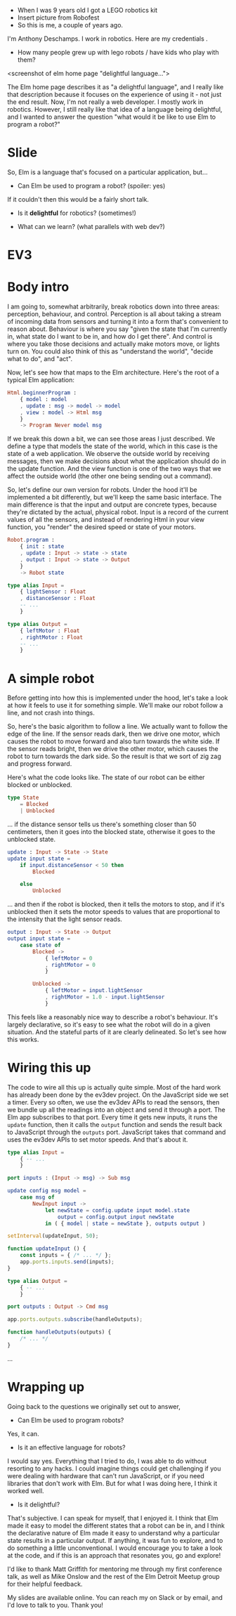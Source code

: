 - When I was 9 years old I got a LEGO robotics kit
- Insert picture from Robofest
- So this is me, a couple of years ago.

I'm Anthony Deschamps. I work in robotics. Here are my credentials <photo from robofest>.

- How many people grew up with lego robots / have kids who play with them?




<screenshot of elm home page "delightful language...">

The Elm home page describes it as "a delightful language", and I
really like that description because it focuses on the experience of
using it - not just the end result. Now, I'm not really a web
developer. I mostly work in robotics. However, I still really like
that idea of a language being delightful, and I wanted to answer the
question "what would it be like to use Elm to program a robot?"

<!-- End introduction -->

# Slide

So, Elm is a language that's focused on a particular application, but...

- Can Elm be used to program a robot? (spoiler: yes)

If it couldn't then this would be a fairly short talk.


- Is it __delightful__ for robotics? (sometimes!)

- What can we learn? (what parallels with web dev?)


# EV3

<!-- Quick overview of the EV3, sensors, motors, and ev3dev -->

# Body intro

I am going to, somewhat arbitrarily, break robotics down into three
areas: perception, behaviour, and control.  Perception is all about
taking a stream of incoming data from sensors and turning it into a
form that's convenient to reason about. Behaviour is where you say
"given the state that I'm currently in, what state do I want to be in,
and how do I get there". And control is where you take those decisions
and actually make motors move, or lights turn on. You could also think
of this as "understand the world", "decide what to do", and "act".

Now, let's see how that maps to the Elm architecture. Here's the root
of a typical Elm application:

```elm
Html.beginnerProgram :
    { model : model
    , update : msg -> model -> model
    , view : model -> Html msg
    }
    -> Program Never model msg
```

If we break this down a bit, we can see those areas I just
described. We define a type that models the state of the world, which
in this case is the state of a web application.  We observe the
outside world by receiving messages, then we make decisions about what
the application should do in the update function. And the view
function is one of the two ways that we affect the outside world (the
other one being sending out a command).

So, let's define our own version for robots. Under the hood it'll be
implemented a bit differently, but we'll keep the same basic
interface. The main difference is that the input and output are
concrete types, because they're dictated by the actual, physical
robot. Input is a record of the current values of all the sensors, and
instead of rendering Html in your view function, you "render" the
desired speed or state of your motors.

```elm
Robot.program :
    { init : state
    , update : Input -> state -> state
    , output : Input -> state -> Output
    }
    -> Robot state

type alias Input =
    { lightSensor : Float
    , distanceSensor : Float
    -- ...
    }

type alias Output =
    { leftMotor : Float
    , rightMotor : Float
    -- ...
    }
```

# A simple robot

Before getting into how this is implemented under the hood, let's take
a look at how it feels to use it for something simple. We'll make our
robot follow a line, and not crash into things.

<!-- Insert diagram of line following -->

So, here's the basic algorithm to follow a line. We actually want to
follow the edge of the line. If the sensor reads dark, then we drive
one motor, which causes the robot to move forward and also turn
towards the white side. If the sensor reads bright, then we drive the
other motor, which causes the robot to turn towards the dark side. So
the result is that we sort of zig zag and progress forward.

<!-- Possibly insert gif of Shaq shimmying, which is an accurate -->
<!-- demonstration of this algorithm in practice. -->

Here's what the code looks like. The state of our robot can be either
blocked or unblocked.

```elm
type State
    = Blocked
    | Unblocked
```

... if the distance sensor tells us there's something closer than 50
centimeters, then it goes into the blocked state, otherwise it goes to
the unblocked state.

```elm
update : Input -> State -> State
update input state =
    if input.distanceSensor < 50 then
        Blocked

    else
        Unblocked
```

... and then if the robot is blocked, then it tells the motors to
stop, and if it's unblocked then it sets the motor speeds to values
that are proportional to the intensity that the light sensor reads.

```elm
output : Input -> State -> Output
output input state =
    case state of
        Blocked ->
            { leftMotor = 0
            , rightMotor = 0
            }

        Unblocked ->
            { leftMotor = input.lightSensor
            , rightMotor = 1.0 - input.lightSensor
            }
```

This feels like a reasonably nice way to describe a robot's
behaviour. It's largely declarative, so it's easy to see what the
robot will do in a given situation. And the stateful parts of it are
clearly delineated. So let's see how this works.

<!-- Run the robot -->

# Wiring this up

The code to wire all this up is actually quite simple. Most of the
hard work has already been done by the ev3dev project. On the
JavaScript side we set a timer. Every so often, we use the ev3dev APIs
to read the sensors, then we bundle up all the readings into an object
and send it through a port. The Elm app subscribes to that port. Every
time it gets new inputs, it runs the `update` function, then it calls
the `output` function and sends the result back to JavaScript through
the `outputs` port. JavaScript takes that command and uses the ev3dev
APIs to set motor speeds. And that's about it.

<!-- I'm not sure how much code to show here. -->

```elm
type alias Input =
    { -- ...
    }

port inputs : (Input -> msg) -> Sub msg

update config msg model =
    case msg of
        NewInput input ->
            let newState = config.update input model.state
                output = config.output input newState
            in ( { model | state = newState }, outputs output )
```

```js
setInterval(updateInput, 50);

function updateInput () {
    const inputs = { /* ... */ };
    app.ports.inputs.send(inputs);
}
```

```elm
type alias Output =
    { -- ...
    }

port outputs : Output -> Cmd msg
```

```js
app.ports.outputs.subscribe(handleOutputs);

function handleOutputs(outputs) {
    /* ... */
}
```


...

# Wrapping up

Going back to the questions we originally set out to answer,

- Can Elm be used to program robots?

Yes, it can.

- Is it an effective language for robots?

I would say yes. Everything that I tried to do, I was able to do
without resorting to any hacks. I could imagine things could get
challenging if you were dealing with hardware that can't run
JavaScript, or if you need libraries that don't work with Elm. But for
what I was doing here, I think it worked well.

- Is it delightful?

That's subjective. I can speak for myself, that I enjoyed it. I think
that Elm made it easy to model the different states that a robot can
be in, and I think the declarative nature of Elm made it easy to
understand why a particular state results in a particular output. If
anything, it was fun to explore, and to do something a little
unconventional. I would encourage you to take a look at the code, and
if this is an approach that resonates you, go and explore!

I'd like to thank Matt Griffith for mentoring me through my first
conference talk, as well as Mike Onslow and the rest of the Elm
Detroit Meetup group for their helpful feedback.

My slides are available online. You can reach my on Slack or by email,
and I'd love to talk to you. Thank you!
